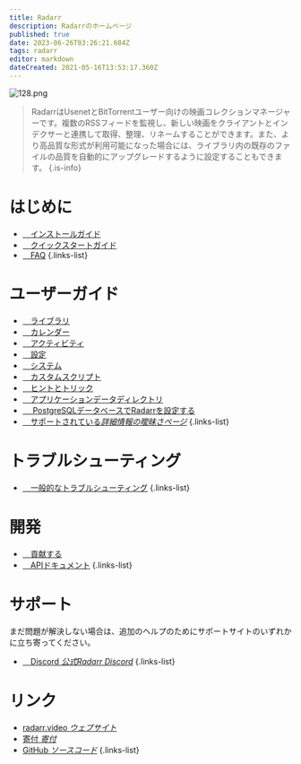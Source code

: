 ```yaml
---
title: Radarr
description: Radarrのホームページ
published: true
date: 2023-06-26T03:26:21.684Z
tags: radarr
editor: markdown
dateCreated: 2021-05-16T13:53:17.360Z
---
```


![128.png](/assets/radarr/logos/128.png)

> RadarrはUsenetとBitTorrentユーザー向けの映画コレクションマネージャーです。複数のRSSフィードを監視し、新しい映画をクライアントとインデクサーと連携して取得、整理、リネームすることができます。また、より高品質な形式が利用可能になった場合には、ライブラリ内の既存のファイルの品質を自動的にアップグレードするように設定することもできます。
{.is-info}

# はじめに

- [<i class="fas fa-plus-square"></i>&emsp;インストールガイド](/radarr/installation)
- [<i class="fas fa-book-open"></i>&emsp;クイックスタートガイド](/radarr/quick-start-guide)
- [<i class="far fa-question-circle"></i>&emsp;FAQ](/radarr/faq)
{.links-list}

# ユーザーガイド

- [<i class="fas fa-play"></i>&emsp;ライブラリ](/radarr/library)
- [<i class="fas fa-calendar-alt"></i>&emsp;カレンダー](/radarr/calendar)
- [<i class="fas fa-clock"></i>&emsp;アクティビティ](/radarr/activity)
- [<i class="fas fa-cogs"></i>&emsp;設定](/radarr/settings)
- [<i class="fas fa-laptop"></i>&emsp;システム](/radarr/system)
- [<i class="fas fa-scroll"></i>&emsp;カスタムスクリプト](/radarr/custom-scripts)
- [<i class="fas fa-gifts"></i>&emsp;ヒントとトリック](/radarr/tips-and-tricks)
- [<i class="fas fa-database"></i>&emsp;アプリケーションデータディレクトリ](/radarr/appdata-directory)
- [<i class="fas fa-server"></i>&emsp; PostgreSQLデータベースでRadarrを設定する](/radarr/postgres-setup)
- [<i class="fas fa-cogs"></i>&emsp;サポートされている*詳細情報の曖昧さページ*](/radarr/supported)
{.links-list}

# トラブルシューティング

- [<i class="far fa-life-ring"></i>&emsp;一般的なトラブルシューティング](/radarr/troubleshooting)
{.links-list}

# 開発

- [<i class="fas fa-laptop-code"></i>&emsp;貢献する](/radarr/contributing)
- [<i class="fas fa-book"></i>&emsp;APIドキュメント](https://radarr.video/docs/api/#/)
{.links-list}

# サポート

まだ問題が解決しない場合は、追加のヘルプのためにサポートサイトのいずれかに立ち寄ってください。

- [<i class="fab fa-discord"></i>&emsp;Discord *公式Radarr Discord*](https://radarr.video/discord)
{.links-list}

# リンク

- [radarr.video *ウェブサイト*](https://radarr.video)
- [寄付 *寄付*](https://radarr.video/donate)
- [GitHub *ソースコード*](https://github.com/radarr/radarr)
{.links-list}